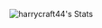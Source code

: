 ![harrycraft44's Stats](https://github-readme-stats.vercel.app/api?username=harrycraft44&theme=vue-dark&show_icons=true&hide_border=true&count_private=true)
